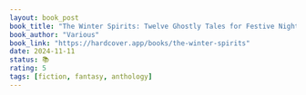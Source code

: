 ```yaml
---
layout: book_post
book_title: "The Winter Spirits: Twelve Ghostly Tales for Festive Nights"
book_author: "Various"
book_link: "https://hardcover.app/books/the-winter-spirits"
date: 2024-11-11
status: 📚
rating: 5
tags: [fiction, fantasy, anthology]
---
```

